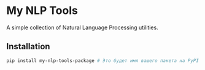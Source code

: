 # My NLP Tools

A simple collection of Natural Language Processing utilities.

## Installation

```bash
pip install my-nlp-tools-package # Это будет имя вашего пакета на PyPI